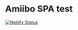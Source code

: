 # Amiibo SPA test

[![Netlify Status](https://api.netlify.com/api/v1/badges/3c20a80c-e152-4063-9142-5339069d604c/deploy-status)](https://app.netlify.com/sites/amiibo-spa-test/deploys)
